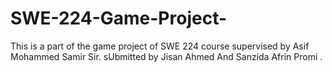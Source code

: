 # SWE-224-Game-Project-
This is a part of the game project of SWE 224 course supervised by Asif Mohammed Samir Sir. 
sUbmitted by Jisan Ahmed And Sanzida Afrin Promi .
